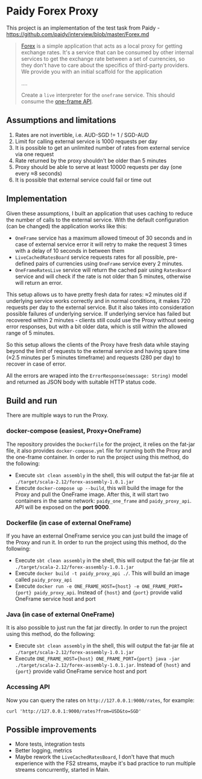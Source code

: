 # Paidy Forex Proxy

This project is an implementation of the test task from Paidy - https://github.com/paidy/interview/blob/master/Forex.md

> [Forex](https://github.com/paidy/interview/blob/master/forex-mtl) is a simple application that acts as a local proxy for getting exchange rates. It's a service that can be consumed by other internal services to get the exchange rate between a set of currencies, so they don't have to care about the specifics of third-party providers. We provide you with an initial scaffold for the application
>
> ....
>
> Create a `live` interpreter for the `oneframe` service. This should consume the [one-frame API](https://hub.docker.com/r/paidyinc/one-frame).

## Assumptions and limitations

1. Rates are not invertible, i.e. AUD-SGD != 1 / SGD-AUD
2. Limit for calling external service is 1000 requests per day
3. It is possible to get an unlimited number of rates from external service via one request
4. Rate returned by the proxy shouldn't be older than 5 minutes
5. Proxy should be able to serve at least 10000 requests per day (one every ≈8 seconds)
6. It is possible that external service could fail or time out  

## Implementation

Given these assumptions, I built an application that uses caching to reduce the number of calls to the external service. 
With the default configuration (can be changed) the application works like this:

- `OneFrame` service has a maximum allowed timeout of 30 seconds and in case of external service error it will retry to make the request 3 times with a delay of 10 seconds in between them
- `LiveCachedRatesBoard` service requests rates for all possible, pre-defined pairs of currencies using `OneFrame` service every 2 minutes.
- `OneFrameRatesLive` service will return the cached pair using `RatesBoard` service and will check if the rate is not older than 5 minutes, otherwise will return an error.

This setup allows us to have pretty fresh data for rates: ≈2 minutes old if underlying service works correctly and in normal conditions, it makes 720 requests per day to the external service. But it also takes into consideration possible failures of underlying service. If underlying service has failed but recovered within 2 minutes - clients still could use the Proxy without seeing error responses, but with a bit older data, which is still within the allowed range of 5 minutes.  

So this setup allows the clients of the Proxy have fresh data while staying beyond the limit of requests to the external service and having spare time (≈2.5 minutes per 5 minutes timeframe) and requests (280 per day) to recover in case of error.

All the errors are wraped into the `ErrorResponse(message: String)` model and returned as JSON body with suitable HTTP status code.

## Build and run
There are multiple ways to run the Proxy.

### docker-compose (easiest, Proxy+OneFrame)
The repository provides the `Dockerfile` for the project, it relies on the fat-jar file, it also provides `docker-compose.yml` file for running both the Proxy and the one-frame container.
In order to run the project using this method, do the following:

- Execute `sbt clean assembly` in the shell, this will output the fat-jar file at `./target/scala-2.12/forex-assembly-1.0.1.jar`
- Execute `docker-compose up --build`, this will build the image for the Proxy and pull the OneFrame image. After this, it will start two containers in the same network: `paidy_one_frame` and `paidy_proxy_api`. API will be exposed on the **port 9000**.

### Dockerfile (in case of external OneFrame)
If you have an external OneFrame service you can just build the image of the Proxy and run it.
In order to run the project using this method, do the following:

- Execute `sbt clean assembly` in the shell, this will output the fat-jar file at `./target/scala-2.12/forex-assembly-1.0.1.jar`
- Execute `docker build -t paidy_proxy_api ./`. This will build an image called `paidy_proxy_api`
- Execute `docker run -e ONE_FRAME_HOST={host} -e ONE_FRAME_PORT={port} paidy_proxy_api`. Instead of `{host}` and `{port}` provide valid OneFrame service host and port

### Java (in case of external OneFrame)
It is also possible to just run the fat jar directly.
In order to run the project using this method, do the following:

- Execute `sbt clean assembly` in the shell, this will output the fat-jar file at `./target/scala-2.12/forex-assembly-1.0.1.jar`
- Execute `ONE_FRAME_HOST={host} ONE_FRAME_PORT={port} java -jar ./target/scala-2.12/forex-assembly-1.0.1.jar`. Instead of `{host}` and `{port}` provide valid OneFrame service host and port


### Accessing API

Now you can query the rates on `http://127.0.0.1:9000/rates`, for example:
```shell
curl 'http://127.0.0.1:9000/rates?from=USD&to=SGD'
```

## Possible improvements
- More tests, integration tests
- Better logging, metrics
- Maybe rework the `LiveCachedRatesBoard`, I don't have that much experience with the FS2 streams, maybe it's bad practice to run multiple streams concurrently, started in Main.

